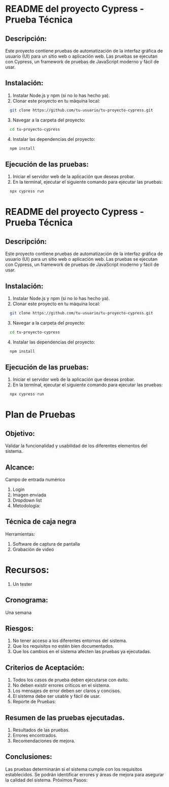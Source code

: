 
# README del proyecto Cypress - Prueba Técnica

## Descripción:

Este proyecto contiene pruebas de automatización de la interfaz gráfica de usuario (UI) para un sitio web o aplicación web. Las pruebas se ejecutan con Cypress, un framework de pruebas de JavaScript moderno y fácil de usar.

## Instalación:

1. Instalar Node.js y npm (si no lo has hecho ya).
2. Clonar este proyecto en tu máquina local:


```bash
  git clone https://github.com/tu-usuario/tu-proyecto-cypress.git
```

3. Navegar a la carpeta del proyecto:
```bash
  cd tu-proyecto-cypress
```
4. Instalar las dependencias del proyecto:
```bash
  npm install
```

## Ejecución de las pruebas:

1. Iniciar el servidor web de la aplicación que deseas probar.
2. En la terminal, ejecutar el siguiente comando para ejecutar las pruebas:
```bash
  npx cypress run
```


# README del proyecto Cypress - Prueba Técnica

## Descripción:

Este proyecto contiene pruebas de automatización de la interfaz gráfica de usuario (UI) para un sitio web o aplicación web. Las pruebas se ejecutan con Cypress, un framework de pruebas de JavaScript moderno y fácil de usar.

## Instalación:

1. Instalar Node.js y npm (si no lo has hecho ya).
2. Clonar este proyecto en tu máquina local:


```bash
  git clone https://github.com/tu-usuario/tu-proyecto-cypress.git
```

3. Navegar a la carpeta del proyecto:
```bash
  cd tu-proyecto-cypress
```
4. Instalar las dependencias del proyecto:
```bash
  npm install
```

## Ejecución de las pruebas:

1. Iniciar el servidor web de la aplicación que deseas probar.
2. En la terminal, ejecutar el siguiente comando para ejecutar las pruebas:
```bash
  npx cypress run
```



# Plan de Pruebas
## Objetivo:

Validar la funcionalidad y usabilidad de los diferentes elementos del sistema.

## Alcance:

Campo de entrada numérico
1. Login
2. Imagen enviada
3. Dropdown list
4. Metodología:

## Técnica de caja negra
Herramientas:

1. Software de captura de pantalla
2. Grabación de video

# Recursos:
1. Un tester
## Cronograma:
Una semana

## Riesgos:

1. No tener acceso a los diferentes entornos del sistema.
2. Que los requisitos no estén bien documentados.
3. Que los cambios en el sistema afecten las pruebas ya ejecutadas.


## Criterios de Aceptación:

1. Todos los casos de prueba deben ejecutarse con éxito.
2. No deben existir errores críticos en el sistema.
3. Los mensajes de error deben ser claros y concisos.
4. El sistema debe ser usable y fácil de usar.
5. Reporte de Pruebas:

## Resumen de las pruebas ejecutadas.
1. Resultados de las pruebas.
2. Errores encontrados.
3. Recomendaciones de mejora.

## Conclusiones:

Las pruebas determinarán si el sistema cumple con los requisitos establecidos.
Se podrán identificar errores y áreas de mejora para asegurar la calidad del sistema.
Próximos Pasos:

